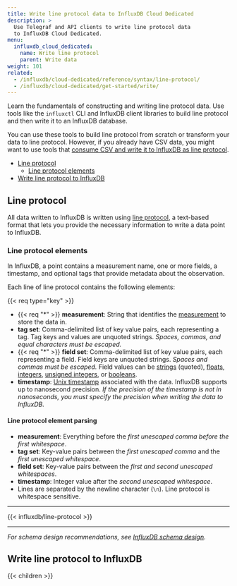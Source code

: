 ```yaml
---
title: Write line protocol data to InfluxDB Cloud Dedicated
description: >
  Use Telegraf and API clients to write line protocol data
  to InfluxDB Cloud Dedicated.
menu:
  influxdb_cloud_dedicated:
    name: Write line protocol
    parent: Write data
weight: 101
related:
  - /influxdb/cloud-dedicated/reference/syntax/line-protocol/
  - /influxdb/cloud-dedicated/get-started/write/
---
```


Learn the fundamentals of constructing and writing line protocol data.
Use tools like the `influxctl` CLI and InfluxDB client libraries to
build line protocol and then write it to an InfluxDB database.

You can use these tools to build line protocol from scratch or transform
your data to line protocol.
However, if you already have CSV data, you might want to use tools that [consume CSV
and write it to InfluxDB as line protocol](/influxdb/cloud-dedicated/write-data/csv/).

- [Line protocol](#line-protocol)
  - [Line protocol elements](#line-protocol-elements)
- [Write line protocol to InfluxDB](#write-line-protocol-to-influxdb)

## Line protocol

All data written to InfluxDB is written using [line protocol](/influxdb/cloud-dedicated/reference/syntax/line-protocol/), a text-based
format that lets you provide the necessary information to write a data point to InfluxDB.

### Line protocol elements

In InfluxDB, a point contains a measurement name, one or more fields, a timestamp, and optional tags that provide metadata about the observation.

Each line of line protocol contains the following elements:

{{< req type="key" >}}

- {{< req "\*" >}} **measurement**: String that identifies the [measurement](/influxdb/cloud-dedicated/reference/glossary/#measurement) to store the data in.
- **tag set**: Comma-delimited list of key value pairs, each representing a tag.
  Tag keys and values are unquoted strings. _Spaces, commas, and equal characters must be escaped._
- {{< req "\*" >}} **field set**: Comma-delimited list of key value pairs, each representing a field.
  Field keys are unquoted strings. _Spaces and commas must be escaped._
  Field values can be [strings](/influxdb/cloud-dedicated/reference/syntax/line-protocol/#string) (quoted),
  [floats](/influxdb/cloud-dedicated/reference/syntax/line-protocol/#float),
  [integers](/influxdb/cloud-dedicated/reference/syntax/line-protocol/#integer),
  [unsigned integers](/influxdb/cloud-dedicated/reference/syntax/line-protocol/#uinteger),
  or [booleans](/influxdb/cloud-dedicated/reference/syntax/line-protocol/#boolean).
- **timestamp**: [Unix timestamp](/influxdb/cloud-dedicated/reference/syntax/line-protocol/#unix-timestamp)
  associated with the data. InfluxDB supports up to nanosecond precision.
  _If the precision of the timestamp is not in nanoseconds, you must specify the
  precision when writing the data to InfluxDB._

#### Line protocol element parsing

- **measurement**: Everything before the _first unescaped comma before the first whitespace_.
- **tag set**: Key-value pairs between the _first unescaped comma_ and the _first unescaped whitespace_.
- **field set**: Key-value pairs between the _first and second unescaped whitespaces_.
- **timestamp**: Integer value after the _second unescaped whitespace_.
- Lines are separated by the newline character (`\n`).
  Line protocol is whitespace sensitive.

---

{{< influxdb/line-protocol >}}

---

_For schema design recommendations, see [InfluxDB schema design](/influxdb/cloud-dedicated/write-data/best-practices/schema-design/)._

## Write line protocol to InfluxDB

{{< children >}}
